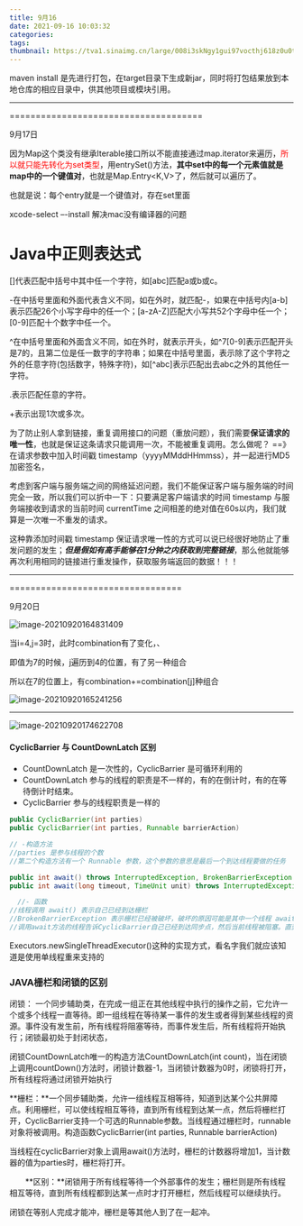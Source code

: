 ```yaml
---
title: 9月16
date: 2021-09-16 10:03:32
categories:
tags:
thumbnail: https://tva1.sinaimg.cn/large/008i3skNgy1gui97vocthj618z0u0tp702.jpg
---
```

maven install 是先进行打包，在target目录下生成新jar，同时将打包结果放到本地仓库的相应目录中，供其他项目或模块引用。

---

=====================================

9月17日

因为Map这个类没有继承Iterable接口所以不能直接通过map.iterator来遍历，<span style=color:red>所以就只能先转化为set类型</span>，用entrySet()方法，**其中set中的每一个元素值就是map中的一个键值对**，也就是Map.Entry<K,V>了，然后就可以遍历了。

也就是说：每个entry就是一个键值对，存在set里面



xcode-select –-install 解决mac没有编译器的问题

# Java中正则表达式

[]代表匹配中括号中其中任一个字符，如[abc]匹配a或b或c。

-在中括号里面和外面代表含义不同，如在外时，就匹配-，如果在中括号内[a-b]表示匹配26个小写字母中的任一个；[a-zA-Z]匹配大小写共52个字母中任一个；[0-9]匹配十个数字中任一个。

^在中括号里面和外面含义不同，如在外时，就表示开头，如^7[0-9]表示匹配开头是7的，且第二位是任一数字的字符串；如果在中括号里面，表示除了这个字符之外的任意字符(包括数字，特殊字符)，如[^abc]表示匹配出去abc之外的其他任一字符。

.表示匹配任意的字符。

+表示出现1次或多次。



为了防止别人拿到链接，重复调用接口的问题（重放问题），我们需要**保证请求的唯一性**，也就是保证这条请求只能调用一次，不能被重复调用。怎么做呢？ ==》 在请求参数中加入时间戳 timestamp（yyyyMMddHHmmss），并一起进行MD5加密签名，

考虑到客户端与服务端之间的网络延迟问题，我们不能保证客户端与服务端的时间完全一致，所以我们可以折中一下：只要满足客户端请求的时间 timestamp 与服务端接收到请求的当前时间 currentTime 之间相差的绝对值在60s以内，我们就算是一次唯一不重发的请求。

这种靠添加时间戳 timestamp 保证请求唯一性的方式可以说已经很好地防止了重发问题的发生；***但是假如有高手能够在1分钟之内获取到完整链接***，那么他就能够再次利用相同的链接进行重发操作，获取服务端返回的数据！！！



---

=================================

9月20日



![image-20210920164831409](/Users/wuzhenren/myblog/source/_posts/9月16.assets/image-20210920164831409.png)





当i=4,j=3时，此时combination有了变化，、

即值为7的时候，j遍历到4的位置，有了另一种组合

所以在7的位置上，有combination+=combination[j]种组合



![image-20210920165241256](/Users/wuzhenren/myblog/source/_posts/9月16.assets/image-20210920165241256.png)



---

![image-20210920174622708](/Users/wuzhenren/myblog/source/_posts/9月16.assets/image-20210920174622708.png)





#### CyclicBarrier 与 CountDownLatch 区别

- CountDownLatch 是一次性的，CyclicBarrier 是可循环利用的
- CountDownLatch 参与的线程的职责是不一样的，有的在倒计时，有的在等待倒计时结束。
- CyclicBarrier 参与的线程职责是一样的

```java
public CyclicBarrier(int parties)
public CyclicBarrier(int parties, Runnable barrierAction)

// -构造方法
//parties 是参与线程的个数
//第二个构造方法有一个 Runnable 参数，这个参数的意思是最后一个到达线程要做的任务

public int await() throws InterruptedException, BrokenBarrierException
public int await(long timeout, TimeUnit unit) throws InterruptedException, BrokenBarrierException, TimeoutException

  //- 函数
//线程调用 await() 表示自己已经到达栅栏
//BrokenBarrierException 表示栅栏已经被破坏，破坏的原因可能是其中一个线程 await() 时被中断或者超时
//调用await方法的线程告诉CyclicBarrier自己已经到达同步点，然后当前线程被阻塞。直到parties个参与线程调用了await方法


```

Executors.newSingleThreadExecutor()这种的实现方式，看名字我们就应该知道是使用单线程重来支持的



### JAVA栅栏和闭锁的区别

闭锁： 一个同步辅助类，在完成一组正在其他线程中执行的操作之前，它允许一个或多个线程一直等待。即一组线程在等待某一事件的发生或者得到某些线程的资源。事件没有发生前，所有线程将阻塞等待，而事件发生后，所有线程将开始执行；闭锁最初处于封闭状态，

闭锁CountDownLatch唯一的构造方法CountDownLatch(int count)，当在闭锁上调用countDown()方法时，闭锁计数器-1，当闭锁计数器为0时，闭锁将打开，所有线程将通过闭锁开始执行

**栅栏：**一个同步辅助类，允许一组线程互相等待，知道到达某个公共屏障点。利用栅栏，可以使线程相互等待，直到所有线程到达某一点，然后将栅栏打开，CyclicBarrier支持一个可选的Runnable参数。当线程通过栅栏时，runnable对象将被调用。构造函数CyclicBarrier(int parties, Runnable barrierAction)

当线程在cyclicBarrier对象上调用await()方法时，栅栏的计数器将增加1，当计数器的值为parties时，栅栏将打开。

　　**区别：**闭锁用于所有线程等待一个外部事件的发生；栅栏则是所有线程相互等待，直到所有线程都到达某一点时才打开栅栏，然后线程可以继续执行。

闭锁在等别人完成才能冲，栅栏是等其他人到了在一起冲。

